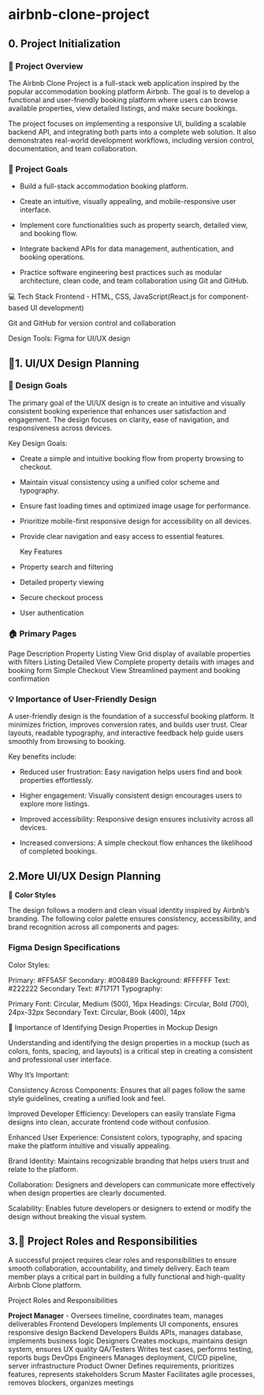 # airbnb-clone-project
<h2>0. Project Initialization</h2>
<h3>🏡 Project Overview</h3>

The Airbnb Clone Project is a full-stack web application inspired by the popular accommodation booking platform Airbnb. The goal is to develop a functional and user-friendly booking platform where users can browse available properties, view detailed listings, and make secure bookings.

The project focuses on implementing a responsive UI, building a scalable backend API, and integrating both parts into a complete web solution. It also demonstrates real-world development workflows, including version control, documentation, and team collaboration.

<h3>🎯 Project Goals</h3>

- Build a full-stack accommodation booking platform.

- Create an intuitive, visually appealing, and mobile-responsive user interface.

- Implement core functionalities such as property search, detailed view, and booking flow.

- Integrate backend APIs for data management, authentication, and booking operations.

- Practice software engineering best practices such as modular architecture, clean code, and team collaboration using Git and GitHub.

💻 Tech Stack
Frontend - HTML, CSS, JavaScript(React.js for component-based UI development)

Git and GitHub for version control and collaboration

Design Tools: Figma for UI/UX design


<h2>🎨1. UI/UX Design Planning</h2>

  <h3>🧭 Design Goals</h3>

The primary goal of the UI/UX design is to create an intuitive and visually consistent booking experience that enhances user satisfaction and engagement. The design focuses on clarity, ease of navigation, and responsiveness across devices.

  Key Design Goals:

- Create a simple and intuitive booking flow from property browsing to checkout.

- Maintain visual consistency using a unified color scheme and typography.

- Ensure fast loading times and optimized image usage for performance.

- Prioritize mobile-first responsive design for accessibility on all devices.

- Provide clear navigation and easy access to essential features.

  Key Features
- Property search and filtering
- Detailed property viewing
- Secure checkout process
- User authentication

 <h3>🏠 Primary Pages</h3>
Page	                     Description
Property Listing View	    Grid display of available properties with filters
Listing Detailed View    	Complete property details with images and booking form
Simple Checkout View    	Streamlined payment and booking confirmation

 <h3>💡 Importance of User-Friendly Design</h3>

A user-friendly design is the foundation of a successful booking platform. It minimizes friction, improves conversion rates, and builds user trust. Clear layouts, readable typography, and interactive feedback help guide users smoothly from browsing to booking.

Key benefits include:

- Reduced user frustration: Easy navigation helps users find and book properties effortlessly.

- Higher engagement: Visually consistent design encourages users to explore more listings.

- Improved accessibility: Responsive design ensures inclusivity across all devices.

- Increased conversions: A simple checkout flow enhances the likelihood of completed bookings.

<h2>2.More UI/UX Design Planning</h2>
🎨 <b>Color Styles</b>

The design follows a modern and clean visual identity inspired by Airbnb’s branding. The following color palette ensures consistency, accessibility, and brand recognition across all components and pages:

<h3>Figma Design Specifications</h3>
Color Styles:

Primary: #FF5A5F
Secondary: #008489
Background: #FFFFFF
Text: #222222
Secondary Text: #717171
Typography:

Primary Font: Circular, Medium (500), 16px
Headings: Circular, Bold (700), 24px-32px
Secondary Text: Circular, Book (400), 14px

🎯 Importance of Identifying Design Properties in Mockup Design

Understanding and identifying the design properties in a mockup (such as colors, fonts, spacing, and layouts) is a critical step in creating a consistent and professional user interface.

Why It’s Important:

Consistency Across Components: Ensures that all pages follow the same style guidelines, creating a unified look and feel.

Improved Developer Efficiency: Developers can easily translate Figma designs into clean, accurate frontend code without confusion.

Enhanced User Experience: Consistent colors, typography, and spacing make the platform intuitive and visually appealing.

Brand Identity: Maintains recognizable branding that helps users trust and relate to the platform.

Collaboration: Designers and developers can communicate more effectively when design properties are clearly documented.

Scalability: Enables future developers or designers to extend or modify the design without breaking the visual system.

<h2>3.👥 Project Roles and Responsibilities</h2>

A successful project requires clear roles and responsibilities to ensure smooth collaboration, accountability, and timely delivery. Each team member plays a critical part in building a fully functional and high-quality Airbnb Clone platform.

Project Roles and Responsibilities

<b>Project Manager</b> - Oversees timeline, coordinates team, manages deliverables
Frontend Developers   	Implements UI components, ensures responsive design
Backend Developers    	Builds APIs, manages database, implements business logic
Designers	              Creates mockups, maintains design system, ensures UX quality
QA/Testers	            Writes test cases, performs testing, reports bugs
DevOps Engineers      	Manages deployment, CI/CD pipeline, server infrastructure
Product Owner	          Defines requirements, prioritizes features, represents stakeholders
Scrum Master	          Facilitates agile processes, removes blockers, organizes meetings
